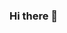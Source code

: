 ### Hi there 👋

<!--
**kenrique100/kenrique100** is a ✨ _special_ ✨ repository because its `README.md` (this file) appears on your GitHub profile.

Here are some ideas to get you started:

- 🔭 I’m currently working on a Farmer marketplace web application
- 🌱 I’m currently learning advance rest api with java and PHP 
- 👯 I’m looking to collaborate on java api projects
- 💬 Ask me about Java and javascript Api
- 📫 How to reach me: https://twitter.com/Kenrique_Ngwa https://www.linkedin.com/in/awah-kenrique-anyere-ngwa-87118621a/ https://www.facebook.com/ngwakenrique https://www.instagram.com/kenrique_ngwa/
-->
